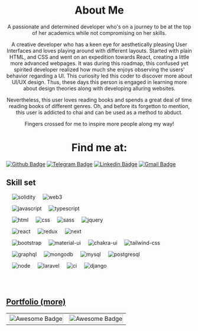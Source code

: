 <h1 align="center">About Me </h1>
<p align="center">
A passionate and determined developer who's on a journey to be at the top of her academics while not compromising on her skills. 
<p>
<p align="center">A creative developer who has a keen eye for aesthetically pleasing User Interfaces and loves playing around with different layouts. Started with plain HTML, and CSS and went on an expedition towards React, creating a little more advanced webpages. It was during this roadmap, this confused yet spirited developer realized how much she enjoys observing the users' behavior regarding a UI. This curiosity led this coder to discover more about UI/UX design. Thus, these days this person is engaged in learning more about design theories along with developing alluring websites.</p>

<p align="center">Nevertheless, this user loves reading books and spends a great deal of time reading books of different genres. Oh, and before its forgetton to mention, this user is addicted to chai and can be used as a method to abduct.</p>

<p align="center">Fingers crossed for me to inspire more people along my way!</p>


<h1 align="center"> Find me at: </h1>

[![Github Badge](http://img.shields.io/badge/-Github-black?style=flat-square&logo=github&link=https://github.com/devlouis98/)](https://github.com/devlouis98/)
[![Telegram Badge](https://img.shields.io/badge/-Telegram-1DA1F2?style=flat-square&logo=Telegram&logoColor=white&link=https://www.linkedin.com/in/louis-roy-882a41256/)](https://www.linkedin.com/in/louis-roy-882a41256)
[![Linkedin Badge](https://img.shields.io/badge/-LinkedIn-blue?style=flat-square&logo=Linkedin&logoColor=white&link=https://www.linkedin.com/in/louis-roy-882a41256/)](https://www.linkedin.com/in/louis-roy-882a41256)
[![Gmail Badge](https://img.shields.io/badge/-Gmail-d14836?style=flat-square&logo=Gmail&logoColor=white&link=mailto:roylouis1010@gmail.com)](mailto:roylouis1010@gmail.com)

<h2 font-weight="bold">Skill set</h2>

<div >

&nbsp; &nbsp; ![solidity](https://img.shields.io/badge/Solidity-363636?logo=solidity&logoColor=white)
&nbsp; &nbsp; ![web3](https://img.shields.io/badge/Web_3-F16822?logo=web3.js&logoColor=white)

&nbsp; &nbsp; ![javascript](https://img.shields.io/badge/JavaScript-323330?logo=javascript&logoColor=F7DF1E)
&nbsp; &nbsp; ![typescript](https://img.shields.io/badge/TypeScript-3178C6?logo=typescript&logoColor=white)

&nbsp; &nbsp; ![html](https://img.shields.io/badge/HTML5-E34F26?&logo=html5&logoColor=white)
&nbsp; &nbsp; ![css](https://img.shields.io/badge/CSS3-1572B6?&logo=css3&logoColor=white)
&nbsp; &nbsp; ![sass](https://img.shields.io/badge/SASS-CC6699?&logo=sass&logoColor=white)
&nbsp; &nbsp; ![jquery](https://img.shields.io/badge/jQuery-0769AD?logo=jquery&logoColor=white)

&nbsp; &nbsp; ![react](https://img.shields.io/badge/React-20232A?&logo=react&logoColor=61DAFB)
&nbsp; &nbsp; ![redux](https://img.shields.io/badge/Redux-593D88?&logo=redux&logoColor=white)
&nbsp; &nbsp; ![next](https://img.shields.io/badge/Next-000000?&logo=nextdotjs&logoColor=FFFFFF)

&nbsp; &nbsp; ![bootstrap](https://img.shields.io/badge/Bootstrap-563D7C?logo=bootstrap&logoColor=white)
&nbsp; &nbsp; ![material-ui](https://img.shields.io/badge/Material_UI-0081CB?logo=mui&logoColor=white)
&nbsp; &nbsp; ![chakra-ui](https://img.shields.io/badge/Chakra_UI-319795?logo=chakra-ui&logoColor=white)
&nbsp; &nbsp; ![tailwind-css](https://img.shields.io/badge/tailwind_css-06B6D4?logo=tailwind-css&logoColor=white)

&nbsp; &nbsp; ![graphql](https://img.shields.io/badge/GraphQL-E434AA?logo=graphql&logoColor=white)
&nbsp; &nbsp; ![mongodb](https://img.shields.io/badge/Monngodb-005500?logo=mongodb&logoColor=white)
&nbsp; &nbsp; ![mysql](https://img.shields.io/badge/MySQL-1370a8?logo=mysql&logoColor=white)
&nbsp; &nbsp; ![postgresql](https://img.shields.io/badge/Postgresql-00576a?logo=postgresql&logoColor=white)

&nbsp; &nbsp; ![node](https://img.shields.io/badge/Node.js-00aa00?logo=node.js&logoColor=white)
&nbsp; &nbsp; ![laravel](https://img.shields.io/badge/Laravel-ff1100?logo=laravel&logoColor=white)
&nbsp; &nbsp; ![ci](https://img.shields.io/badge/Codeigniter-ff5500?logo=codeigniter&logoColor=white)
&nbsp; &nbsp; ![django](https://img.shields.io/badge/Django-00aaff?logo=django)
</div>

<br/>
<br/>

<h2 font-weight="bold">
  <a href="https://cool0725.github.io/">Portfolio (more)</a>
</h2>

<table>
  <tr>
    <td>
      <img src="./image/blockchain.gif"  alt="Awesome Badge" width="100%"/>
    </td>
    <td>
      <img src="./image/project_dashboard.gif"  alt="Awesome Badge" width="100%"/>
    </td>
  </tr>
</table>
